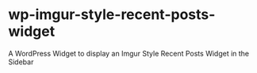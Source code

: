 # wp-imgur-style-recent-posts-widget
A WordPress Widget to display an Imgur Style Recent Posts Widget in the Sidebar

